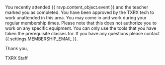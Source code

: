 You recently attended {{ rsvp.content_object.event }} and the teacher marked you as completed. You have been approved by the TXRX tech to work unattended in this area. You may come in and work during your regular membership times. Please note that this does not authorize you to work on any specific equipment. You can only use the tools that you have taken the prerequisite classes for. If you have any questions please contact {{ settings.MEMBERSHIP_EMAIL }}.

Thank you,

TXRX Staff
